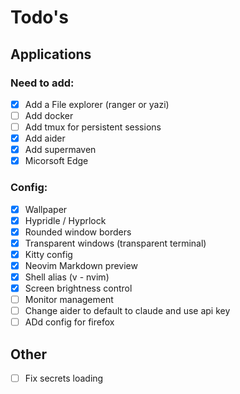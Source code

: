 # Todo's

## Applications

### Need to add:

- [x] Add a File explorer (ranger or yazi)
- [ ] Add docker
- [ ] Add tmux for persistent sessions
- [x] Add aider
- [x] Add supermaven
- [x] Micorsoft Edge

### Config:

- [x] Wallpaper
- [x] Hypridle / Hyprlock
- [x] Rounded window borders
- [x] Transparent windows (transparent terminal)
- [x] Kitty config
- [x] Neovim Markdown preview
- [x] Shell alias (v - nvim)
- [x] Screen brightness control
- [ ] Monitor management
- [ ] Change aider to default to claude and use api key
- [ ] ADd config for firefox

## Other

- [ ] Fix secrets loading

<!---->
<!-- - [ ] check bluetooth config -->
<!-- - [ ] Add menu for nm-tui (rofi) -->
<!-- - [ ] Add menu for audio (rofi) -->
